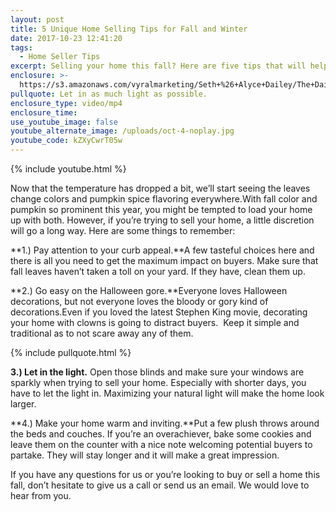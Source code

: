 ```yaml
---
layout: post
title: 5 Unique Home Selling Tips for Fall and Winter
date: 2017-10-23 12:41:20
tags:
  - Home Seller Tips
excerpt: Selling your home this fall? Here are five tips that will help.
enclosure: >-
  https://s3.amazonaws.com/vyralmarketing/Seth+%26+Alyce+Dailey/The+Dailey+Group-+5+Unique+Home+Selling+Tips+for+Fall+and+Winter.mp4
pullquote: Let in as much light as possible.
enclosure_type: video/mp4
enclosure_time:
use_youtube_image: false
youtube_alternate_image: /uploads/oct-4-noplay.jpg
youtube_code: kZXyCwrT05w
---
```



{% include youtube.html %}

Now that the temperature has dropped a bit, we’ll start seeing the leaves change colors and pumpkin spice flavoring everywhere.With fall color and pumpkin so prominent this year, you might be tempted to load your home up with both. However, if you’re trying to sell your home, a little discretion will go a long way. Here are some things to remember:

**1.) Pay attention to your curb appeal.**A few tasteful choices here and there is all you need to get the maximum impact on buyers. Make sure that fall leaves haven’t taken a toll on your yard. If they have, clean them up.

**2.) Go easy on the Halloween gore.**Everyone loves Halloween decorations, but not everyone loves the bloody or gory kind of decorations.Even if you loved the latest Stephen King movie, decorating your home with clowns is going to distract buyers. &nbsp;Keep it simple and traditional as to not scare away any of them.

{% include pullquote.html %}

**3.) Let in the light.** Open those blinds and make sure your windows are sparkly when trying to sell your home. Especially with shorter days, you have to let the light in. Maximizing your natural light will make the home look larger.

**4.) Make your home warm and inviting.**Put a few plush throws around the beds and couches. If you’re an overachiever, bake some cookies and leave them on the counter with a nice note welcoming potential buyers to partake. They will stay longer and it will make a great impression. &nbsp;

If you have any questions for us or you’re looking to buy or sell a home this fall, don’t hesitate to give us a call or send us an email. We would love to hear from you.